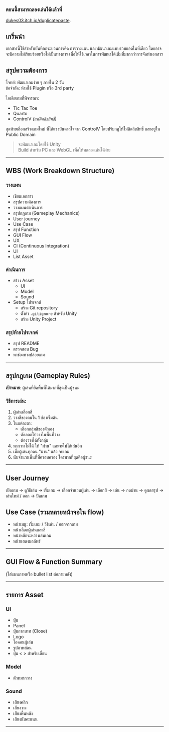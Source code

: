 ### ตอนนี้สามารถลองเล่นได้เเล้วที่
[dukes03.itch.io/duplicatepaste](https://dukes03.itch.io/duplicatepaste).

## เกริ่นนำ
เอกสารนี้ใช้สำหรับบันทึกกระบวนการคิด การวางแผน และพัฒนาเกมแบบรวบยอดในที่เดียว โดยอาจจะมีความไม่เรียบร้อยหรือไม่เป็นทางการ เพื่อให้ใช้เวลาในการพัฒนาได้เต็มที่มากกว่าการจัดทำเอกสาร

 

## สรุปความต้องการ
โจทย์: พัฒนาเกมง่าย ๆ ภายใน 2 วัน  
ข้อจำกัด: ห้ามใช้ Plugin หรือ 3rd party

ไอเดียเกมที่พิจารณา:
- Tic Tac Toe
- Quarto
- ControlV *(แต่ติดลิขสิทธิ์)*

สุดท้ายเลือกสร้างเกมใหม่ ที่ได้แรงบันดาลใจจาก ControlV โดยปรับกฎให้ไม่ติดลิขสิทธิ์ และอยู่ใน Public Domain

> จะพัฒนาเกมโดยใช้ Unity  
> Build สำหรับ PC และ WebGL เพื่อให้ทดลองเล่นได้ง่าย

---

## WBS (Work Breakdown Structure)

### วางแผน
- เขียนเอกสาร
- สรุปความต้องการ
- วางแผนดำเนินการ
- สรุปกฎเกม (Gameplay Mechanics)
- User journey
- Use Case
- สรุป Function
- GUI Flow
- UX
- CI (Continuous Integration)
- UI
- List Asset

### ดำเนินการ
- สร้าง Asset
  - UI
  - Model
  - Sound
- Setup โปรเจกต์
  - สร้าง Git repository
  - ตั้งค่า `.gitignore` สำหรับ Unity
  - สร้าง Unity Project

### สรุปท้ายโปรเจกต์
- สรุป README
- ตรวจสอบ Bug
- หาช่องทางปล่อยเกม

---

## สรุปกฎเกม (Gameplay Rules)

**เป้าหมาย**: ผู้เล่นที่ยึดพื้นที่ได้มากที่สุดเป็นผู้ชนะ

### วิธีการเล่น:
1. ผู้เล่นเลือกสี
2. วางสีของตนใน 1 ช่องเริ่มต้น
3. ในแต่ละตา:
   - เลือกกลุ่มสีของตัวเอง
   - คัดลอกไปวางในพื้นที่ว่าง
   - ต้องวางได้ทั้งกลุ่ม
4. หากวางไม่ได้ ให้ "ผ่าน" และจะไม่ได้เล่นอีก
5. เมื่อผู้เล่นทุกคน "ผ่าน" แล้ว จบเกม
6. นับจำนวนพื้นที่ที่ครอบครอง ใครมากที่สุดคือผู้ชนะ

---

## User Journey
เปิดเกม → ดูวิธีเล่น → เริ่มเกม → เลือกจำนวนผู้เล่น → เลือกสี → เล่น → กดผ่าน → ดูผลสรุป → เล่นใหม่ / ออก → ปิดเกม
## Use Case (รวมหลายหน้าจอใน flow)

- หน้าเมนู: เริ่มเกม / วิธีเล่น / ออกจากเกม
- หน้าเลือกผู้เล่นและสี
- หน้าหลักระหว่างเล่นเกม
- หน้าแสดงผลลัพธ์

---

## GUI Flow & Function Summary

(ใส่แผนภาพหรือ bullet list ต่อภายหลัง)

---

## รายการ Asset

### UI
- ปุ่ม
- Panel
- ปุ่มกากบาท (Close)
- Logo
- ไอคอนผู้เล่น
- รูปภาพสอน
- ปุ่ม < > สำหรับเลื่อน

### Model
- ตัวหมากวาง

### Sound
- เสียงคลิก
- เสียงวาง
- เสียงพื้นหลัง
- เสียงนับคะแนน

---
